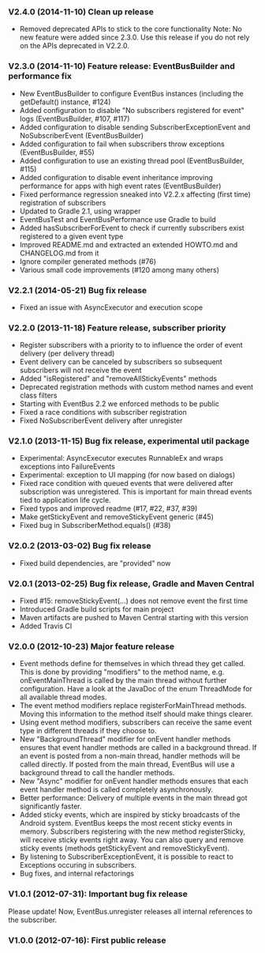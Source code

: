 ### V2.4.0 (2014-11-10) Clean up release
* Removed deprecated APIs to stick to the core functionality
Note: No new feature were added since 2.3.0. Use this release if you do not rely on the APIs deprecated in V2.2.0.

### V2.3.0 (2014-11-10) Feature release: EventBusBuilder and performance fix
* New EventBusBuilder to configure EventBus instances (including the getDefault() instance, #124)
* Added configuration to disable "No subscribers registered for event" logs (EventBusBuilder, #107, #117)
* Added configuration to disable sending SubscriberExceptionEvent and NoSubscriberEvent (EventBusBuilder)
* Added configuration to fail when subscribers throw exceptions (EventBusBuilder, #55)
* Added configuration to use an existing thread pool (EventBusBuilder, #115)
* Added configuration to disable event inheritance improving performance for apps with high event rates (EventBusBuilder)
* Fixed performance regression sneaked into V2.2.x affecting (first time) registration of subscribers
* Updated to Gradle 2.1, using wrapper
* EventBusTest and EventBusPerformance use Gradle to build
* Added hasSubscriberForEvent to check if currently subscribers exist registered to a given event type
* Improved README.md and extracted an extended HOWTO.md and CHANGELOG.md from it
* Ignore compiler generated methods (#76)
* Various small code improvements (#120 among many others)

### V2.2.1 (2014-05-21) Bug fix release
* Fixed an issue with AsyncExecutor and execution scope

### V2.2.0 (2013-11-18) Feature release, subscriber priority
* Register subscribers with a priority to to influence the order of event delivery (per delivery thread)
* Event delivery can be canceled by subscribers so subsequent subscribers will not receive the event
* Added "isRegistered" and "removeAllStickyEvents" methods
* Deprecated registration methods with custom method names and event class filters
* Starting with EventBus 2.2 we enforced methods to be public
* Fixed a race conditions with subscriber registration
* Fixed NoSubscriberEvent delivery after unregister

### V2.1.0 (2013-11-15) Bug fix release, experimental util package
* Experimental: AsyncExecutor executes RunnableEx and wraps exceptions into FailureEvents
* Experimental: exception to UI mapping (for now based on dialogs)
* Fixed race condition with queued events that were delivered after subscription was unregistered. This is important for main thread events tied to application life cycle.
* Fixed typos and improved readme (#17, #22, #37, #39)
* Make getStickyEvent and removeStickyEvent generic (#45)
* Fixed bug in SubscriberMethod.equals() (#38)

### V2.0.2 (2013-03-02) Bug fix release
* Fixed build dependencies, are "provided" now

### V2.0.1 (2013-02-25) Bug fix release, Gradle and Maven Central
* Fixed #15: removeStickyEvent(...) does not remove event the first time
* Introduced Gradle build scripts for main project
* Maven artifacts are pushed to Maven Central starting with this version
* Added Travis CI

### V2.0.0 (2012-10-23) Major feature release
* Event methods define for themselves in which thread they get called. This is done by providing "modifiers" to the method name, e.g. onEventMainThread is called by the main thread without further configuration. Have a look at the JavaDoc of the enum ThreadMode for all available thread modes.
* The event method modifiers replace registerForMainThread methods. Moving this information to the method itself should make things clearer.
* Using event method modifiers, subscribers can receive the same event type in different threads if they choose to.
* New "BackgroundThread" modifier for onEvent handler methods ensures that event handler methods are called in a background thread. If an event is posted from a non-main thread, handler methods will be called directly. If posted from the main thread, EventBus will use a background thread to call the handler methods.
* New "Async" modifier for onEvent handler methods ensures that each event handler method is called completely asynchronously.
* Better performance: Delivery of multiple events in the main thread got significantly faster.
* Added sticky events, which are inspired by sticky broadcasts of the Android system. EventBus keeps the most recent sticky events in memory. Subscribers registering with the new method registerSticky, will receive sticky events right away. You can also query and remove sticky events (methods getStickyEvent and removeStickyEvent).
* By listening to SubscriberExceptionEvent, it is possible to react to Exceptions occuring in subscribers.
* Bug fixes, and internal refactorings

### V1.0.1 (2012-07-31): Important bug fix release
Please update! Now, EventBus.unregister releases all internal references to the subscriber.

### V1.0.0 (2012-07-16): First public release
